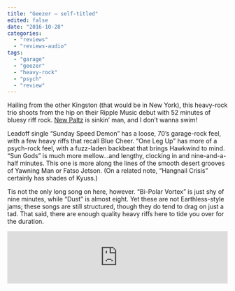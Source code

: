 ```yaml
---
title: "Geezer – self-titled"
edited: false
date: "2016-10-28"
categories:
  - "reviews"
  - "reviews-audio"
tags:
  - "garage"
  - "geezer"
  - "heavy-rock"
  - "psych"
  - "review"
---
```


Hailing from the other Kingston (that would be in New York), this heavy-rock trio shoots from the hip on their Ripple Music debut with 52 minutes of bluesy riff rock. [New Paltz](https://en.wikipedia.org/wiki/New_Paltz_(village),_New_York) is sinkin’ man, and I don’t wanna swim!

Leadoff single “Sunday Speed Demon” has a loose, 70’s garage-rock feel, with a few heavy riffs that recall Blue Cheer. “One Leg Up” has more of a psych-rock feel, with a fuzz-laden backbeat that brings Hawkwind to mind. “Sun Gods” is much more mellow…and lengthy, clocking in and nine-and-a-half minutes. This one is more along the lines of the smooth desert grooves of Yawning Man or Fatso Jetson. (On a related note, “Hangnail Crisis” certainly has shades of Kyuss.)

Tis not the only long song on here, however. “Bi-Polar Vortex” is just shy of nine minutes, while “Dust” is almost eight. Yet these are not Earthless-style jams; these songs are still structured, though they do tend to drag on just a tad. That said, there are enough quality heavy riffs here to tide you over for the duration.

<iframe style="border: 0; width: 100%; height: 120px;" src="https://bandcamp.com/EmbeddedPlayer/track=1633723326/size=large/bgcol=ffffff/linkcol=0687f5/tracklist=false/artwork=small/transparent=true/" width="300" height="150" seamless=""><a href="http://geezertown.bandcamp.com/track/long-dull-knife-digital-single">Long Dull Knife (digital single) by Geezer</a></iframe>

